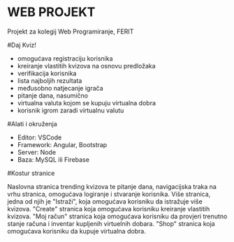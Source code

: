 # WEB PROJEKT
Projekt za kolegij Web Programiranje, FERIT

#Daj Kviz!

- omogućava registraciju korisnika
- kreiranje vlastitih kvizova na osnovu predložaka
- verifikacija korisnika
- lista najboljih rezultata
- međusobno natjecanje igrača
- pitanje dana, nasumično
- virtualna valuta kojom se kupuju virtualna dobra
- korisnik igrom zaradi virtualnu valutu

#Alati i okruženja
- Editor: VSCode
- Framework: Angular, Bootstrap
- Server: Node
- Baza: MySQL ili Firebase

#Kostur stranice

Naslovna stranica trending kvizova te pitanje dana, navigacijska traka na vrhu stranica, omogućava logiranje i stvaranje korisnika.
Više stranica, jedna od njih je "Istraži", koja omogućava korisniku da istražuje više kvizova.
"Create" stranica koja omogućava korisniku kreiranje vlastitih kvizova.
"Moj račun" stranica koja omogućava korisniku da provjeri trenutno stanje računa i inventar kupljenih virtuelnih dobara.
"Shop" stranica koja omogućava korisniku da kupuje virtualna dobra.
